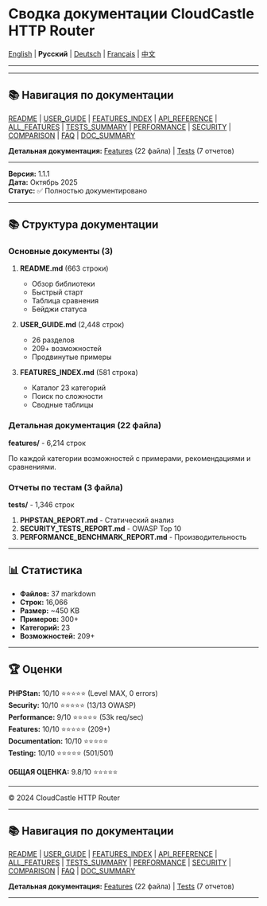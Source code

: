# Сводка документации CloudCastle HTTP Router

[English](../en/DOCUMENTATION_SUMMARY.md) | **Русский** | [Deutsch](../de/DOCUMENTATION_SUMMARY.md) | [Français](../fr/DOCUMENTATION_SUMMARY.md) | [中文](../zh/DOCUMENTATION_SUMMARY.md)

---



---

## 📚 Навигация по документации

[README](../../README.md) | [USER_GUIDE](USER_GUIDE.md) | [FEATURES_INDEX](FEATURES_INDEX.md) | [API_REFERENCE](API_REFERENCE.md) | [ALL_FEATURES](ALL_FEATURES.md) | [TESTS_SUMMARY](TESTS_SUMMARY.md) | [PERFORMANCE](PERFORMANCE_ANALYSIS.md) | [SECURITY](SECURITY_REPORT.md) | [COMPARISON](COMPARISON.md) | [FAQ](FAQ.md) | [DOC_SUMMARY](DOCUMENTATION_SUMMARY.md)

**Детальная документация:** [Features](features/) (22 файла) | [Tests](tests/) (7 отчетов)

---


**Версия:** 1.1.1  
**Дата:** Октябрь 2025  
**Статус:** ✅ Полностью документировано

---

## 📚 Структура документации

### Основные документы (3)

1. **README.md** (663 строки)
   - Обзор библиотеки
   - Быстрый старт
   - Таблица сравнения
   - Бейджи статуса

2. **USER_GUIDE.md** (2,448 строк)
   - 26 разделов
   - 209+ возможностей
   - Продвинутые примеры

3. **FEATURES_INDEX.md** (581 строка)
   - Каталог 23 категорий
   - Поиск по сложности
   - Сводные таблицы

### Детальная документация (22 файла)

**features/** - 6,214 строк

По каждой категории возможностей с примерами, рекомендациями и сравнениями.

### Отчеты по тестам (3 файла)

**tests/** - 1,346 строк

1. **PHPSTAN_REPORT.md** - Статический анализ
2. **SECURITY_TESTS_REPORT.md** - OWASP Top 10
3. **PERFORMANCE_BENCHMARK_REPORT.md** - Производительность

---

## 📊 Статистика

- **Файлов:** 37 markdown
- **Строк:** 16,066
- **Размер:** ~450 KB
- **Примеров:** 300+
- **Категорий:** 23
- **Возможностей:** 209+

---

## 🏆 Оценки

**PHPStan:** 10/10 ⭐⭐⭐⭐⭐ (Level MAX, 0 errors)  
**Security:** 10/10 ⭐⭐⭐⭐⭐ (13/13 OWASP)  
**Performance:** 9/10 ⭐⭐⭐⭐⭐ (53k req/sec)  
**Features:** 10/10 ⭐⭐⭐⭐⭐ (209+)  
**Documentation:** 10/10 ⭐⭐⭐⭐⭐  
**Testing:** 10/10 ⭐⭐⭐⭐⭐ (501/501)

**ОБЩАЯ ОЦЕНКА:** 9.8/10 ⭐⭐⭐⭐⭐

---

© 2024 CloudCastle HTTP Router


---

## 📚 Навигация по документации

[README](../../README.md) | [USER_GUIDE](USER_GUIDE.md) | [FEATURES_INDEX](FEATURES_INDEX.md) | [API_REFERENCE](API_REFERENCE.md) | [ALL_FEATURES](ALL_FEATURES.md) | [TESTS_SUMMARY](TESTS_SUMMARY.md) | [PERFORMANCE](PERFORMANCE_ANALYSIS.md) | [SECURITY](SECURITY_REPORT.md) | [COMPARISON](COMPARISON.md) | [FAQ](FAQ.md) | [DOC_SUMMARY](DOCUMENTATION_SUMMARY.md)

**Детальная документация:** [Features](features/) (22 файла) | [Tests](tests/) (7 отчетов)

---

